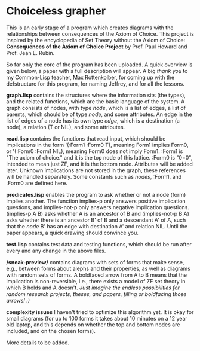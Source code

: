 # Choiceless grapher #

This is an early stage of a program which creates diagrams with the relationships between consequences of the Axiom of Choice. This project is inspired by the encyclopedia of Set Theory without the Axiom of Choice:
                          **Consequences of the Axiom of Choice Project**
by Prof. Paul Howard and Prof. Jean E. Rubin.

So far only the core of the program has been uploaded. A quick overview is given below, a paper with a full description will appear. A big *thank you* to my Common-Lisp teacher, Max Rottenkolber, for coming up with the defstructure for this program, for naming Jeffrey, and for all the lessons. 

**graph.lisp** contains the structures where the information sits (the types), and the related functions, which are the basic language of the system. A graph consists of nodes, with type *node*, which is a list of edges, a list of parents, which should be of type *node*, and some attributes. 
An edge in the list of edges of a node has its own type *edge*, which is a destination (a node), a relation (T or NIL), and some attributes. 

**read.lisp** contains the functions that read input, which should be implications in the form '(:Form1 :Form0 T), meaning Form1 implies Form0, or '(:Form0 :Form1 NIL), meaning Form0 does not imply Form1. :Form1 is "The axiom of choice." and it is the top node of this lattice. :Form0 is "0=0", intended to mean just ZF, and it is the bottom node. Attributes will be added later. Unknown implications are not stored in the graph, these references will be handled separately. Some constants such as *nodes*, :Form1, and :Form0 are defined here.

**predicates.lisp** enables the program to ask whether or not a node (form) implies another. The function implies-p only answers positive implication questions, and implies-not-p only answers negative implication questions. (implies-p A B) asks whether A is an ancestor of B and (implies-not-p B A) asks whether there is an ancestor B' of B and a descendant A' of A, such that the *node* B' has an edge with destination A' and relation NIL. Until the paper appears, a quick drawing should convince you. 

**test.lisp** contains test data and testing functions, which should be run after every and any change in the above files.

**/sneak-preview/** contains diagrams with sets of forms that make sense, e.g., between forms about alephs and their properties, as well as diagrams with random sets of forms. A boldfaced arrow from A to B means that the implication is non-reversible, i.e., there exists a model of ZF set theory in which B holds and A doesn't. *Just imagine the endless possibilities for random research projects, theses, and papers, filling or boldfacing those arrows! :)*

**complexity issues**
I haven't tried to optimize this algorithm yet. It is okay for small diagrams (for up to 100 forms it takes about 10 minutes on a 12 year old laptop, and this depends on whether the top and bottom nodes are included, and on the chosen forms). 

More details to be added.
